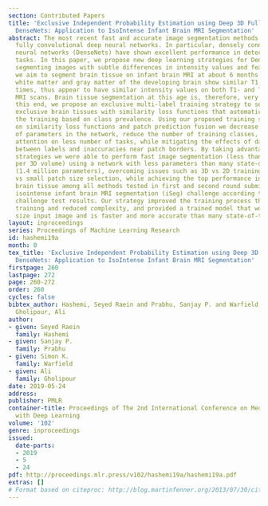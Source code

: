 ```yaml
---
section: Contributed Papers
title: 'Exclusive Independent Probability Estimation using Deep 3D Fully Convolutional
  DenseNets: Application to IsoIntense Infant Brain MRI Segmentation'
abstract: The most recent fast and accurate image segmentation methods are built upon
  fully convolutional deep neural networks. In particular, densely connected convolutional
  neural networks (DenseNets) have shown excellent performance in detection and segmentation
  tasks. In this paper, we propose new deep learning strategies for DenseNets to improve
  segmenting images with subtle differences in intensity values and features. In particular,
  we aim to segment brain tissue on infant brain MRI at about 6 months of age where
  white matter and gray matter of the developing brain show similar T1 and T2 relaxation
  times, thus appear to have similar intensity values on both T1- and T2-weighted
  MRI scans. Brain tissue segmentation at this age is, therefore, very challenging.  To
  this end, we propose an exclusive multi-label training strategy to segment the mutually
  exclusive brain tissues with similarity loss functions that automatically balance
  the training based on class prevalence. Using our proposed training strategy based
  on similarity loss functions and patch prediction fusion we decrease the number
  of parameters in the network, reduce the number of training classes, focusing the
  attention on less number of tasks, while mitigating the effects of data imbalance
  between labels and inaccuracies near patch borders. By taking advantage of these
  strategies we were able to perform fast image segmentation (less than 90 seconds
  per 3D volume) using a network with less parameters than many state-of-the-art networks
  (1.4 million parameters), overcoming issues such as 3D vs 2D training and large
  vs small patch size selection, while achieving the top performance in segmenting
  brain tissue among all methods tested in first and second round submissions of the
  isointense infant brain MRI segmentation (iSeg) challenge according to the official
  challenge test results. Our strategy improved the training process through balanced
  training and reduced complexity, and provided a trained model that works for any
  size input image and is faster and more accurate than many state-of-the-art methods.
layout: inproceedings
series: Proceedings of Machine Learning Research
id: hashemi19a
month: 0
tex_title: 'Exclusive Independent Probability Estimation using Deep 3D Fully Convolutional
  DenseNets: Application to IsoIntense Infant Brain MRI Segmentation'
firstpage: 260
lastpage: 272
page: 260-272
order: 260
cycles: false
bibtex_author: Hashemi, Seyed Raein and Prabhu, Sanjay P. and Warfield, Simon K. and
  Gholipour, Ali
author:
- given: Seyed Raein
  family: Hashemi
- given: Sanjay P.
  family: Prabhu
- given: Simon K.
  family: Warfield
- given: Ali
  family: Gholipour
date: 2019-05-24
address: 
publisher: PMLR
container-title: Proceedings of The 2nd International Conference on Medical Imaging
  with Deep Learning
volume: '102'
genre: inproceedings
issued:
  date-parts:
  - 2019
  - 5
  - 24
pdf: http://proceedings.mlr.press/v102/hashemi19a/hashemi19a.pdf
extras: []
# Format based on citeproc: http://blog.martinfenner.org/2013/07/30/citeproc-yaml-for-bibliographies/
---
```

